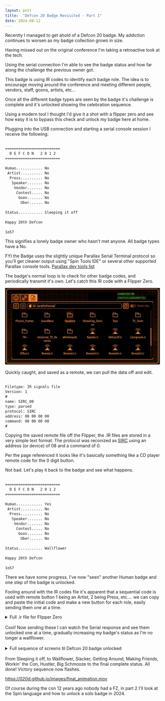 ```yaml
---
layout: post
title:  "Defcon 20 Badge Revisited - Part 1"
date: 2024-08-12
---
```


Recently I managed to get ahold of a Defcon 20 badge. My addiction continues to worsen as my badge collection grows in size. 

Having missed out on the original conference I'm taking a retroactive look at the tech. 

Using the serial connection I'm able to see the badge status and how far along the challenge the previous owner got. 

This badge is using IR codes to identify each badge role. The idea is to encourage moving around the conference and meeting different people, vendors, staff, goons, artists, etc... 

Once all the different badge types are seen by the badge it's challenge is complete and it's unlocked showing the celebration sequence. 

Using a modern tool I thought I'd give it a shot with a flipper zero and see how easy it is to bypass this check and unlock my badge here at home.

Plugging into the USB connection and starting a serial console session I receive the following:

<pre><code>
=========================
  D E F C O N   2 0 1 2
=========================

Human............ No
 Artist.......... No
  Press.......... No
   Speaker....... No
    Vendor....... No
     Contest..... No
      Goon....... No
       Uber...... No

Status........... Sleeping it off

Happy 20th Defcon

1o57
</code></pre>

This signifies a lonely badge owner who hasn't met anyone. All badge types have a No. 

FYI the Badge uses the slightly unique Parallax Serial Terminal protocol so you'll get cleaner output using "Spin Tools IDE" or several other supported Parallax console tools. [Parallax dev tools list](https://www.parallax.com/propeller-2/programming-tools/)

The badge's normal loop is to check for other badge codes, and periodically transmit it's own. Let's catch this IR code with a Flipper Zero.

![Flipper Zero screen, IR files](../images/flipper_ir_files.jpg)

Quickly caught, and saved as a remote, we can pull the data off and edit.
<pre><code>
Filetype: IR signals file
Version: 1
# 
name: SIRC_00
type: parsed
protocol: SIRC
address: 08 00 00 00
command: 00 00 00 00
# 
</code></pre>

Copying the saved remote file off the Flipper, the .IR files are stored in a very simple text format. The protocol was reconized as [SIRC](https://www.sbprojects.net/knowledge/ir/sirc.php) using an address (or device) of 08 and a command of 0. 

Per the page referenced it looks like it's basically something like a CD player remote code for the 0 digit button. 

Not bad.  Let's play it back to the badge and see what happens.

<pre><code>
=========================
  D E F C O N   2 0 1 2
=========================

Human............ Yes
 Artist.......... No
  Press.......... No
   Speaker....... No
    Vendor....... No
     Contest..... No
      Goon....... No
       Uber...... No

Status........... Wallflower

Happy 20th Defcon

1o57
</code></pre>

There we have some progress. I've now "seen" another Human badge and one step of the badge is unlocked. 

Fooling around with the IR codes file it's apparent that a sequential code is used with remote button 1 being an Artist, 2 being Press, etc.... we can copy and paste the initial code and make a new button for each role, easily sending them one at a time.

<details><summary>Full .ir file for Flipper Zero</summary>
<pre><code>
Filetype: IR signals file
Version: 1
#
name: Human
type: parsed
protocol: SIRC
address: 08 00 00 00
command: 00 00 00 00
#
name: Artist
type: parsed
protocol: SIRC
address: 08 00 00 00
command: 01 00 00 00
#
name: Press
type: parsed
protocol: SIRC
address: 08 00 00 00
command: 02 00 00 00
#
name: Speaker
type: parsed
protocol: SIRC
address: 08 00 00 00
command: 03 00 00 00
#
name: Vendor
type: parsed
protocol: SIRC
address: 08 00 00 00
command: 04 00 00 00
#
name: Contest
type: parsed
protocol: SIRC
address: 08 00 00 00
command: 05 00 00 00
#
name: Goon
type: parsed
protocol: SIRC
address: 08 00 00 00
command: 06 00 00 00
#
name: Uber
type: parsed
protocol: SIRC
address: 08 00 00 00
command: 07 00 00 00
</code></pre>
</details>
</br>
Cool!  Now sending these I can watch the Serial response and see them unlocked one at a time, gradually increasing my badge's status as I'm no longer a wallflower.
</br></br>

<details><summary>Full sequence of screens til Defcon 20 badge unlocked</summary>
<pre><code>
=========================
  D E F C O N   2 0 1 2
=========================

Human............ Yes
 Artist.......... Yes
  Press.......... No
   Speaker....... No
    Vendor....... No
     Contest..... No
      Goon....... No
       Uber...... No

Status........... Slacker

Happy 20th Defcon

1o57

=========================
  D E F C O N   2 0 1 2
=========================

Human............ Yes
 Artist.......... Yes
  Press.......... Yes
   Speaker....... No
    Vendor....... No
     Contest..... No
      Goon....... No
       Uber...... No

Status........... Getting Around

Happy 20th Defcon

1o57

=========================
  D E F C O N   2 0 1 2
=========================

Human............ Yes
 Artist.......... Yes
  Press.......... Yes
   Speaker....... Yes
    Vendor....... No
     Contest..... No
      Goon....... No
       Uber...... No

Status........... Making Friends

Happy 20th Defcon

1o57

=========================
  D E F C O N   2 0 1 2
=========================

Human............ Yes
 Artist.......... Yes
  Press.......... Yes
   Speaker....... Yes
    Vendor....... Yes
     Contest..... No
      Goon....... No
       Uber...... No

Status........... Workin' the Con

Happy 20th Defcon

1o57

=========================
  D E F C O N   2 0 1 2
=========================

Human............ Yes
 Artist.......... Yes
  Press.......... Yes
   Speaker....... Yes
    Vendor....... Yes
     Contest..... Yes
      Goon....... No
       Uber...... No

Status........... Hustler

Happy 20th Defcon

1o57

=========================
  D E F C O N   2 0 1 2
=========================

Human............ Yes
 Artist.......... Yes
  Press.......... Yes
   Speaker....... Yes
    Vendor....... Yes
     Contest..... Yes
      Goon....... Yes
       Uber...... No

Status........... Big Schmooze

Happy 20th Defcon

1o57

=========================
  D E F C O N   2 0 1 2
=========================

Human............ Yes
 Artist.......... Yes
  Press.......... Yes
   Speaker....... Yes
    Vendor....... Yes
     Contest..... Yes
      Goon....... Yes
       Uber...... Yes

Status........... You are now 31337, well at least you've seen all badge types.  CODE: 10571089
Or fher gb qevax lbhe Binygvar.
Happy 20th Defcon

1o57
</code></pre></details></br>
From Sleeping it off, to Wallflower, Slacker, Getting Around, Making Friends, Workin' the Con, Hustler, Big Schmooze to the final complete status.
All done!  Victory sequence now flashes. 

https://020d.github.io/images/final_animation.mov

Of course during the con 12 years ago nobody had a FZ, in part 2 I'll look at the Spin language and how to unlock a solo badge in 2024.

